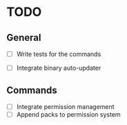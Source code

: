 # TODO

## General

* [ ] Write tests for the commands
* [ ] Integrate binary auto-updater


## Commands

* [ ] Integrate permission management
* [ ] Append packs to permission system
